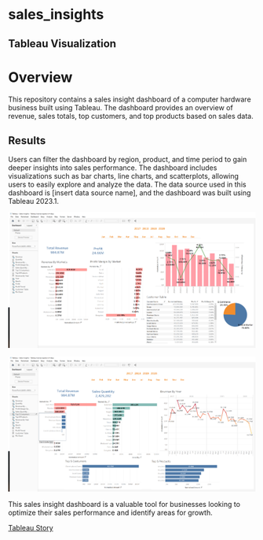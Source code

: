 # sales_insights
## Tableau Visualization

# Overview

This repository contains a sales insight dashboard of a computer hardware business built using Tableau. The dashboard provides an overview of revenue, sales totals, top customers, and top products based on sales data. 

## Results

Users can filter the dashboard by region, product, and time period to gain deeper insights into sales performance. The dashboard includes visualizations such as bar charts, line charts, and scatterplots, allowing users to easily explore and analyze the data. The data source used in this dashboard is [insert data source name], and the dashboard was built using Tableau 2023.1. 

![image](https://github.com/albertomontilla17/sales_insights/blob/main/Revenue_Analysis.png)

![image](https://github.com/albertomontilla17/sales_insights/blob/main/Profit_Analysis.png)

This sales insight dashboard is a valuable tool for businesses looking to optimize their sales performance and identify areas for growth.

[Tableau Story](https://prod-useast-b.online.tableau.com/#/site/montillabservices/views/SalesInsights/Dashboard-ProfitAnalysis?:iid=1)
